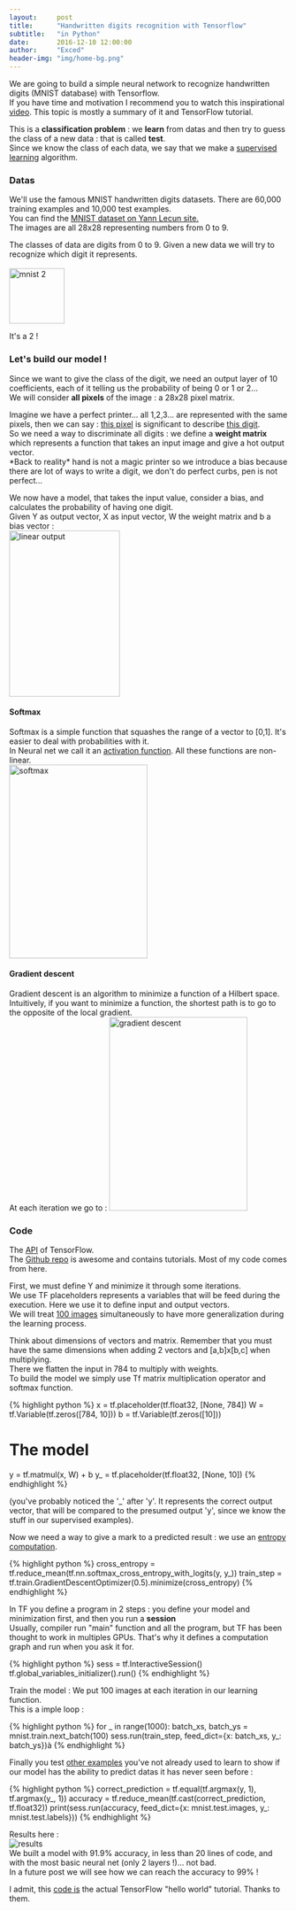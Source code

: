 ```yaml
---
layout:     post
title:      "Handwritten digits recognition with Tensorflow"
subtitle:   "in Python"
date:       2016-12-10 12:00:00
author:     "Exced"
header-img: "img/home-bg.png"
---
```


<p>
    We are going to build a simple neural network to recognize handwritten digits (MNIST database) with Tensorflow.
    <br> If you have time and motivation I recommend you to watch this inspirational <a href="https://www.youtube.com/watch?v=vq2nnJ4g6N0">video</a>.
    This topic is mostly a summary of it and TensorFlow tutorial.
</p>

<p>
    This is a <b>classification problem</b> : we <b>learn</b> from datas and then try to guess the class of a new data : that is called <b>test</b>.
    <br> Since we know the class of each data, we say that we make a <u>supervised learning</u> algorithm.
</p>

<h3 class="subsection-heading"> Datas </h3>

<p>
    We'll use the famous MNIST handwritten digits datasets. There are 60,000 training examples and 10,000 test examples.
    <br> You can find the <a href="http://yann.lecun.com/exdb/mnist/">MNIST dataset on Yann Lecun site.</a> 
    <br> The images are all 28x28 representing numbers from 0 to 9.        
</p>
<p>
    The classes of data are digits from 0 to 9. Given a new data we will try to recognize which digit it represents.
    <br><br><img class="center-image" src="{{ site.baseurl }}/img/2016-12-10-tf-mnist/mnist-2.png" alt="mnist 2" height="100" width="100">
</p>
<p class="caption">It's a 2 ! </p>

<h3 class="subsection-heading"> Let's build our model ! </h3>

<p>
    Since we want to give the class of the digit, we need an output layer of 10 coefficients, each of it telling us the probability of being 0 or 1 or 2...
    <br>We will consider <b>all pixels</b> of the image : a 28x28 pixel matrix.
</p>
<p>
    Imagine we have a perfect printer... all 1,2,3... are represented with the same pixels, then we can say : 
    <u>this pixel</u> is significant to describe <u>this digit</u>. 
    <br> So we need a way to discriminate all digits : we define a <b>weight matrix</b> which represents a function that
    takes an input image and give a hot output vector.
    <br> *Back to reality* hand is not a magic printer so we introduce a bias because there are lot of ways to write a digit, 
    we don't do perfect curbs, pen is not perfect... 
</p>
<p>
    We now have a model, that takes the input value, consider a bias, and calculates the probability of having one digit.
    <br> Given Y as output vector, X as input vector, W the weight matrix and b a bias vector :
    <br> <img class="center-image" src="{{ site.baseurl }}/img/2016-12-10-tf-mnist/linear.png" alt="linear output" height="300" width="200">
</p>

<h4 class="subsubsection-heading"> Softmax </h4>
<p>
    Softmax is a simple function that squashes the range of a vector to [0,1]. It's easier to deal with probabilities with it.
    <br> In Neural net we call it an <u>activation function</u>. All these functions are non-linear.
    <br> <img class="center-image" src="{{ site.baseurl }}/img/2016-12-10-tf-mnist/softmax.png" alt="softmax" height="350" width="250">
</p>

<h4 class="subsubsection-heading"> Gradient descent </h4>
<p>
    Gradient descent is an algorithm to minimize a function of a Hilbert space.
    <br> Intuitively, if you want to minimize a function, the shortest path is to go to the opposite of the local gradient.
    <br> At each iteration we go to :
    <img class="center-image" src="{{ site.baseurl }}/img/2016-12-10-tf-mnist/gradient_descent.png" alt="gradient descent" height="350" width="250">
</p>

<h3 class="subsection-heading"> Code </h3>

<p>
    The <a href="https://www.tensorflow.org/api_docs/python/">API</a> of TensorFlow.
    <br> The <a href="https://github.com/tensorflow/tensorflow">Github repo</a> is awesome and contains tutorials. Most of my code comes from here.
</p>

<p>
    First, we must define Y and minimize it through some iterations.
    <br> We use TF placeholders represents a variables that will be feed during the execution. Here we use it to define input 
    and output vectors.
    <br> We will treat <u>100 images</u> simultaneously to have more generalization during the learning process.
</p>

<p>
    Think about dimensions of vectors and matrix. Remember that you must have the same dimensions when adding 2 vectors and 
    [a,b]x[b,c] when multiplying.
    <br> There we flatten the input in 784 to multiply with weights.
    <br> To build the model we simply use Tf matrix multiplication operator and softmax function.
</p>

{% highlight python %}
  x = tf.placeholder(tf.float32, [None, 784])
  W = tf.Variable(tf.zeros([784, 10]))
  b = tf.Variable(tf.zeros([10]))
  # The model
  y = tf.matmul(x, W) + b
  y_ = tf.placeholder(tf.float32, [None, 10])
{% endhighlight %}

<p>
    (you've probably noticed the '_' after 'y'. It represents the correct output vector, that will be compared to the 
    presumed output 'y', since we know the stuff in our supervised examples).
</p>
<p>
    Now we need a way to give a mark to a predicted result : we use an <u>entropy computation</u>.
</p>

{% highlight python %}
  cross_entropy = tf.reduce_mean(tf.nn.softmax_cross_entropy_with_logits(y, y_))
  train_step = tf.train.GradientDescentOptimizer(0.5).minimize(cross_entropy)
{% endhighlight %}

<p>
    In TF you define a program in 2 steps : you define your model and minimization first, and then you run a <b>session</b>
    <br> Usually, compiler run "main" function and all the program, but TF has been thought to work in multiples GPUs.
    That's why it defines a computation graph and run when you ask it for. 
</p>

{% highlight python %}
  sess = tf.InteractiveSession()
  tf.global_variables_initializer().run()
{% endhighlight %}

<p>
    Train the model : We put 100 images at each iteration in our learning function.
    <br> This is a imple loop :
</p>

{% highlight python %}
  for _ in range(1000):
    batch_xs, batch_ys = mnist.train.next_batch(100)
    sess.run(train_step, feed_dict={x: batch_xs, y_: batch_ys})à
{% endhighlight %}    

<p>
    Finally you test <u>other examples</u> you've not already used to learn to show if our model has the ability to 
    predict datas it has never seen before :
</p>

{% highlight python %}
  correct_prediction = tf.equal(tf.argmax(y, 1), tf.argmax(y_, 1))
  accuracy = tf.reduce_mean(tf.cast(correct_prediction, tf.float32))
  print(sess.run(accuracy, feed_dict={x: mnist.test.images,
                                      y_: mnist.test.labels}))
{% endhighlight %}      

<p>
    Results here :
    <br> <img src="{{ site.baseurl }}/img/2016-12-10-tf-mnist/tf-exec.png" alt="results">
    <br> We built a model with 91.9% accuracy, in less than 20 lines of code, and with the most basic neural net (only 2 layers !)... not bad.
    <br> In a future post we will see how we can reach the accuracy to 99% !

</p>           

<p>
    I admit, this <a href="https://github.com/tensorflow/tensorflow/blob/master/tensorflow/examples/tutorials/mnist/mnist_softmax.py">code is</a> the actual TensorFlow "hello world" tutorial.
    Thanks to them.
</p>                     












